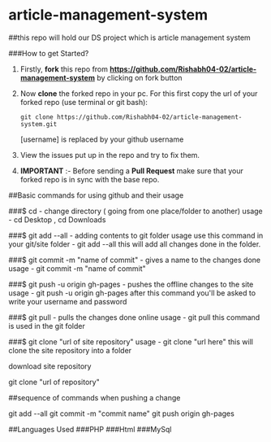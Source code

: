 # article-management-system
##this repo will hold our DS project which is article management system

###How to get Started?
1. Firstly, **fork** this repo from **https://github.com/Rishabh04-02/article-management-system** by clicking on fork button

2. Now **clone** the forked repo in your pc. For this first copy the url of your forked repo (use terminal or git bash):
   
   	`git clone https://github.com/Rishabh04-02/article-management-system.git`
   
   	[username] is replaced by your github username
3. View the issues put up in the repo and try to fix them.

4. **IMPORTANT** :- Before sending a **Pull Request** make sure that your forked repo is in sync with the base repo.


##Basic commands for using github and their usage

###$ cd - change directory ( going from one place/folder to another)
usage - cd Desktop , cd Downloads

###$ git add --all - adding contents to git folder
usage use this command in your git/site folder - git add --all
this will add all changes done in the folder.

###$ git commit -m "name of commit" - gives a name to the changes done
usage - git commit -m "name of commit"

###$ git push -u origin gh-pages - pushes the offline changes to the site
usage - git push -u origin gh-pages
after this command you'll be asked to write your username and password

###$ git pull - pulls the changes done online
usage - git pull
this command is used in the git folder

###$ git clone "url of site repository"
usage - git clone "url here"
this will clone the site repository into a folder

download site repository 

git clone "url of repository"

##sequence of commands when pushing a change

git add --all
git commit -m "commit name"
git push origin gh-pages


##Languages Used
###PHP
###Html
###MySql

